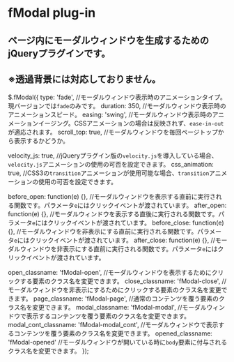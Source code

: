 # fModal plug-in
## ページ内にモーダルウィンドウを生成するためのjQueryプラグインです。
## ※透過背景には対応しておりません。

$.fModal({
  type: 'fade', //モーダルウィンドウ表示時のアニメーションタイプ。現バージョンでは`fade`のみです。
  duration: 350, //モーダルウィンドウ表示時のアニメーションスピード。
  easing: 'swing', //モーダルウィンドウ表示時のアニメーションイージング。CSSアニメーションの場合は反映されず、`ease-in-out`が適応されます。
  scroll_top: true, //モーダルウィンドウを毎回ページトップから表示するかどうか。

  velocity_js: true, //jQueryプラグイン版の`velocity.js`を導入している場合、`velocity.js`アニメーションの使用の可否を設定できます。
  css_animation: true, //CSS3の`transition`アニメーションが使用可能な場合、`transition`アニメーションの使用の可否を設定できます。

  before_open: function(e) {}, //モーダルウィンドウを表示する直前に実行される関数です。パラメータ`e`にはクリックイベントが渡されています。
  after_open: function(e) {}, //モーダルウィンドウを表示する直後に実行される関数です。パラメータ`e`にはクリックイベントが渡されています。
  before_close: function(e) {}, //モーダルウィンドウを非表示にする直前に実行される関数です。パラメータ`e`にはクリックイベントが渡されています。
  after_close: function(e) {}, //モーダルウィンドウを非表示にする直前に実行される関数です。パラメータ`e`にはクリックイベントが渡されています。

  open_classname: 'fModal-open', //モーダルウィンドウを表示するためにクリックする要素のクラス名を変更できます。
  close_classname: 'fModal-close', //モーダルウィンドウを非表示にするためにクリックする要素のクラス名を変更できます。
  page_classname: 'fModal-page', //通常のコンテンツを覆う要素のクラス名を変更できます。
  modal_classname: 'fModal-modal', //モーダルウィンドウで表示するコンテンツを覆う要素のクラス名を変更できます。
  modal_cont_classname: 'fModal-modal_cont', //モーダルウィンドウで表示するコンテンツを覆う要素のクラス名を変更できます。
  opened_classname: 'fModal-opened' //モーダルウィンドウが開いている時に`body`要素に付与されるクラス名を変更できます。
});